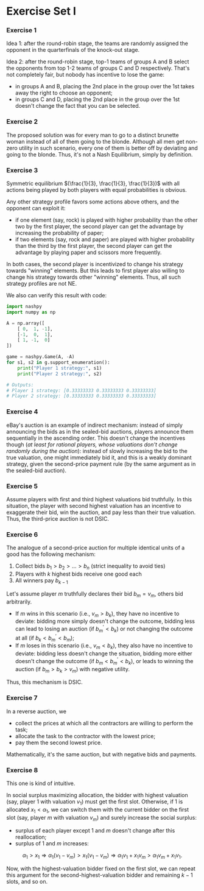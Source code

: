 # Exercise Set I

### Exercise 1

Idea 1: after the round-robin stage, the teams are randomly assigned the opponent in the quarterfinals of the knock-out stage.

Idea 2: after the round-robin stage, top-1 teams of groups A and B select the opponents from top 1-2 teams of  groups C and D respectively. That's not completely fair, but nobody has incentive to lose the game:

* in groups A and B, placing the 2nd place in the group over the 1st takes away the right to choose an opponent;
* in groups C and D, placing the 2nd place in the group over the 1st doesn't change the fact that you can be selected.

### Exercise 2

The proposed solution was for every man to go to a distinct brunette woman instead of all of them going to the blonde. Although all men get non-zero utility in such scenario, every one of them is better off by deviating and going to the blonde. Thus, it's not a Nash Equilibrium, simply by definition.

### Exercise 3

Symmetric equilibrium $(\frac{1}{3}, \frac{1}{3}, \frac{1}{3})$ with all actions being played by both players with equal probabilities is obvious.

Any other strategy profile favors some actions above others, and the opponent can exploit it:

* if one element (say, rock) is played with higher probability than the other two by the first player, the second player can get the advantage by increasing the probability of paper;
* if two elements (say, rock and paper) are played with higher probability than the third by the first player, the second player can get the advantage by playing paper and scissors more frequently.

In both cases, the second player is incentivized to change his strategy towards "winning" elements. But this leads to first player also willing to change his strategy towards other "winning" elements. Thus, all such strategy profiles are not NE.

We also can verify this result with code:
```python
import nashpy
import numpy as np

A = np.array([
    [ 0,  1, -1],
    [-1,  0,  1],
    [ 1, -1,  0]
])

game = nashpy.Game(A, -A)
for s1, s2 in g.support_enumeration():
    print("Player 1 strategy:", s1)
    print("Player 2 strategy:", s2)

# Outputs:
# Player 1 strategy: [0.33333333 0.33333333 0.33333333]
# Player 2 strategy: [0.33333333 0.33333333 0.33333333]
```

### Exercise 4

eBay's auction is an example of indirect mechanism: instead of simply announcing the bids as in the sealed-bid auctions, players announce them sequentially in the ascending order. This doesn't change the incentives though (*at least for rational players, whose valuations don't change randomly during the auction*): instead of slowly increasing the bid to the true valuation, one might immediately bid it, and this is a weakly dominant strategy, given the second-price payment rule (by the same argument as in the sealed-bid auction).

### Exercise 5

Assume players with first and third highest valuations bid truthfully. In this situation, the player with second highest valuation has an incentive to exaggerate their bid, win the auction, and pay less than their true valuation. Thus, the third-price auction is not DSIC.

### Exercise 6

The analogue of a second-price auction for multiple identical units of a good has the following mechanism:
1. Collect bids $b_1 > b_2 > ... > b_n$ (strict inequality to avoid ties)
2. Players with $k$ highest bids receive one good each
3. All winners pay $b_{k-1}$

Let's assume player $m$ truthfully declares their bid $b_m = v_m$, others bid arbitrarily.
* If $m$ wins in this scenario (i.e., $v_m > b_k$), they have no incentive to deviate: bidding more simply doesn't change the outcome, bidding less can lead to losing an auction (if $b_m^{\prime} < b_k$) or not changing the outcome at all (if $b_k < b_m^{\prime} < b_m$);
* If $m$ loses in this scenario (i.e., $v_m < b_k$), they also have no incentive to deviate: bidding less doesn't change the situation, bidding more either doesn't change the outcome (if $b_m < b_m^{\prime} < b_k$), or leads to winning the auction (if $b_m > b_k > v_m$) with negative utility.

Thus, this mechanism is DSIC.

### Exercise 7

In a reverse auction, we
* collect the prices at which all the contractors are willing to perform the task;
* allocate the task to the contractor with the lowest price;
* pay them the second lowest price.

Mathematically, it's the same auction, but with negative bids and payments.

### Exercise 8

This one is kind of intuitive. 

In social surplus maximizing allocation, the bidder with highest valuation (say, player $1$ with valuation $v_1$) must get the first slot. Otherwise, if $1$ is allocated $x_1 < \alpha_1$, we can switch them with the current bidder on the first slot (say,  player $m$ with valuation $v_m$) and surely increase the social surplus:
* surplus of each player except $1$ and $m$ doesn't change after this reallocation;
* surplus of $1$ and $m$ increases:

$$
\alpha_1 > x_1 \Rightarrow \alpha_1 (v_1 - v_m) > x_1 (v_1 - v_m) \Rightarrow \alpha_1 v_1 + x_1 v_m > \alpha_1 v_m + x_1 v_1.
$$

Now, with the highest-valuation bidder fixed on the first slot, we can repeat this argument for the second-highest-valuation bidder and remaining $k-1$ slots, and so on.
